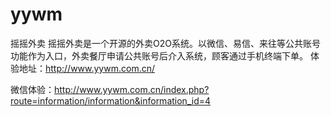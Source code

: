 yywm
====

摇摇外卖
摇摇外卖是一个开源的外卖O2O系统。以微信、易信、来往等公共账号功能作为入口，外卖餐厅申请公共账号后介入系统，顾客通过手机终端下单。
体验地址：http://www.yywm.com.cn/

微信体验：http://www.yywm.com.cn/index.php?route=information/information&information_id=4
